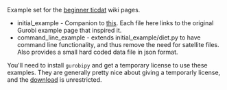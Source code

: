 Example set for the [beginner ticdat](https://github.com/ticdat/ticdat/wiki/1-Beginner-ticdat-intro) wiki pages.

* initial_example - Companion to [this](https://github.com/ticdat/ticdat/wiki/3-Beginner-ticdat-initial-example). 
Each file here links to the original Gurobi example page that inspired it.
* command_line_example - extends initial_example/diet.py to have command line functionality, and thus remove
the need for satellite files. Also provides a small hard coded data file in json format. 

You'll need to install `gurobipy` and get a temporary license to use these examples. They are generally
pretty nice about giving a temporarly license, and the [download](https://www.gurobi.com/downloads/) is 
unrestricted.